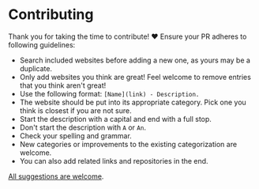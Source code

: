 # Contributing

Thank you for taking the time to contribute! ♥️ Ensure your PR adheres to following guidelines:

- Search included websites before adding a new one, as yours may be a duplicate.
- Only add websites you think are great! Feel welcome to remove entries that you think aren't great!
- Use the following format: `[Name](link) - Description.`
- The website should be put into its appropriate category. Pick one you think is closest if you are not sure.
- Start the description with a capital and end with a full stop.
- Don't start the description with `A` or `An`.
- Check your spelling and grammar.
- New categories or improvements to the existing categorization are welcome.
- You can also add related links and repositories in the end.

[All suggestions are welcome](../../edit/master/readme.md).

